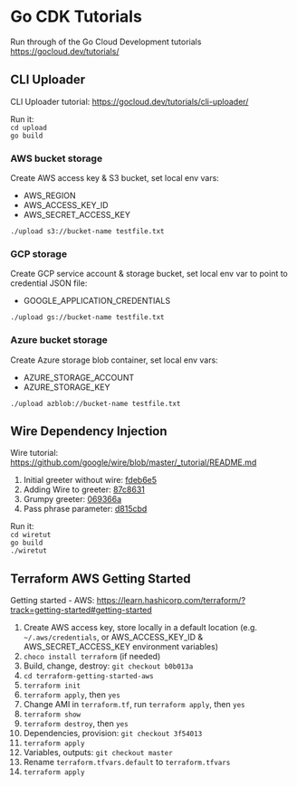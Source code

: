 # Go CDK Tutorials
Run through of the Go Cloud Development tutorials https://gocloud.dev/tutorials/

## CLI Uploader
CLI Uploader tutorial: https://gocloud.dev/tutorials/cli-uploader/  

Run it:  
`cd upload`  
`go build`  
### AWS bucket storage
Create AWS access key & S3 bucket, set local env vars:
- AWS_REGION
- AWS_ACCESS_KEY_ID
- AWS_SECRET_ACCESS_KEY
 
`./upload s3://bucket-name testfile.txt`

### GCP storage
Create GCP service account & storage bucket, set local env var to point to credential JSON file:
 - GOOGLE_APPLICATION_CREDENTIALS
  
`./upload gs://bucket-name testfile.txt`

### Azure bucket storage
Create Azure storage blob container, set local env vars:
 - AZURE_STORAGE_ACCOUNT
 - AZURE_STORAGE_KEY

`./upload azblob://bucket-name testfile.txt`

## Wire Dependency Injection
Wire tutorial: https://github.com/google/wire/blob/master/_tutorial/README.md  
1. Initial greeter without wire: [fdeb6e5](https://github.com/benjohns1/gocdk-tutorials/commit/fdeb6e5c97d3ab66dca1d07e08d7405d4bf02ed6)  
2. Adding Wire to greeter: [87c8631](https://github.com/benjohns1/gocdk-tutorials/commit/87c863180dd9d4c1007207cd34dda04861ef7edd)  
3. Grumpy greeter: [069366a](https://github.com/benjohns1/gocdk-tutorials/commit/069366a1c33fa731349139fbf314251f12243f55)
4. Pass phrase parameter: [d815cbd](https://github.com/benjohns1/gocdk-tutorials/commit/d815cbd76868b21735336efa4802df5acb2720b8)  

Run it:  
`cd wiretut`  
`go build`  
`./wiretut`

## Terraform AWS Getting Started
Getting started - AWS: https://learn.hashicorp.com/terraform/?track=getting-started#getting-started

1. Create AWS access key, store locally in a default location (e.g. `~/.aws/credentials`, or AWS_ACCESS_KEY_ID & AWS_SECRET_ACCESS_KEY environment variables)
2. `choco install terraform` (if needed)
3. Build, change, destroy: `git checkout b0b013a`
4. `cd terraform-getting-started-aws`
5. `terraform init`
6. `terraform apply`, then `yes`
7. Change AMI in `terraform.tf`, run `terraform apply`, then `yes`
8. `terraform show`
9. `terraform destroy`, then `yes`
10. Dependencies, provision: `git checkout 3f54013`
11. `terraform apply`
12. Variables, outputs: `git checkout master`
13. Rename `terraform.tfvars.default` to `terraform.tfvars`
14. `terraform apply`
